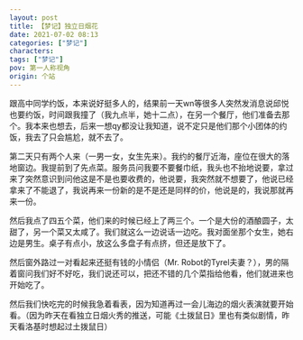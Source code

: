 ```yaml
---
layout: post
title: 【梦记】独立日烟花
date: 2021-07-02 08:13
categories: ["梦记"]
characters: 
tags: ["梦记"]
pov: 第一人称视角
origin: 个站
---
```


跟高中同学约饭，本来说好挺多人的，结果前一天wn等很多人突然发消息说邱悦也要约饭，时间跟我撞了（我九点半，她十二点），在另一个餐厅，他们准备去那个。我本来也想去，后来一想qy都没让我知道，说不定只是他们那个小团体的约饭，我去了只会尴尬，就不去了。

第二天只有两个人来（一男一女，女生先来）。我约的餐厅近海，座位在很大的落地窗边。我提前到了先点菜。服务员问我要不要餐巾纸，我头也不抬地说要，拿过来了突然意识到问他这是不是也要收费的，他说要，我突然就不想要了，他说已经拿来了不能退了，我说再来一份新的是不是还是同样的价，他说是的，我说那就再来一份。

然后我点了四五个菜，他们来的时候已经上了两三个。一个是大份的酒酿圆子，太甜了，另一个菜又太咸了。我们就这么一边说话一边吃。我对面坐那个女生，她右边是男生。桌子有点小，放这么多盘子有点挤，但还是放下了。

然后窗外路过一对看起来还挺有钱的小情侣（Mr. Robot的Tyrel夫妻？），男的隔着窗问我们好不好吃，我们说还可以，把还不错的几个菜指给他看，他们就进来也开始吃了。

然后我们快吃完的时候我急着看表，因为知道再过一会儿海边的烟火表演就要开始看。（因为昨天在看独立日烟火秀的推送，可能《土拨鼠日》里也有类似剧情，昨天看洛基时想起过土拨鼠日）

